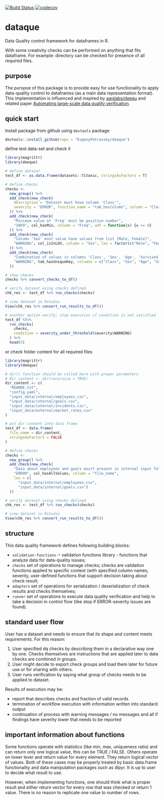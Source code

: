 [![Build Status](https://travis-ci.org/EvgenyPetrovsky/deeque.svg?branch=master)](https://travis-ci.org/EvgenyPetrovsky/deeque)
[![codecov](https://codecov.io/gh/EvgenyPetrovsky/deeque/branch/master/graphs/badge.svg)](https://codecov.io/gh/EvgenyPetrovsky/deeque)

# dataque

Data Quality control framework for dataframes in R.

With some creativity checks can be performed on anything that fits dataframe. For example: directory can be checked for presence of all required files.

## purpose

The purspoe of this package is to provide easy for use functionality to apply data-quality control to dataframes (as a main data representation format). This implementation is influenced and inspired by [awslabs/deequ](https://github.com/awslabs/deequ) and related paper [Automating large-scale data quality verification](http://www.vldb.org/pvldb/vol11/p1781-schelter.pdf).

## quick start

Install package from github using `devtools` package

```R
devtools::install_github(repo = "EvgenyPetrovsky/deeque")
```

define test data-set and check it

```R
library(magrittr)
library(deeque)

# define dataset
test_df <- as.data.frame(datasets::Titanic, stringsAsFactors = T)

# define checks
checks <-
  new_group() %>%
  add_check(new_check(
    description = "Dataset must have column 'Class'",
    severity = "ERROR", function_name = "tab_hasColumn", column = "Class"
  )) %>%
  add_check(new_check(
    "Minimum value of 'Freq' must be positive number",
    "INFO", col_hasMin, column = "Freq", udf = function(x) {x >= 0}
  )) %>%
  add_check(new_check(
    "Column 'Sex' must value have values from list [Male, Female]",
    "WARNING", col_isInLOV, column = "Sex", lov = factor(c("Male", "Female"))
  )) %>%
  add_check(new_check(
    "Combination of values in columns 'Class', 'Sex', 'Age', 'Survived' must be unique",
    "WARNING", tab_hasUniqueKey, columns = c("Class", "Sex", "Age", "Survived")
  ))

# show checks
checks %>% convert_checks_to_df()

# verify dataset using checks defined
chk_res <- test_df %>% run_checks(checks)

# view dataset in Rstudio
View(chk_res %>% convert_run_results_to_df())

# another option verify; stop execution if condition is not satisfied
test_df %T>%
  run_checks(
    checks,
    condition = severity_under_threshold(severity$WARNING)
  ) %>%
  head(5)
```

or check folder content for all required files

```R
library(magrittr)
library(deeque)

# dir() function should be called here with proper parameters
# dir_content <- dir(recursive = TRUE)
dir_content <- c(
  "REAMDE.txt",
  "config.yaml",
  "input_data/internal/employees.csv",
  "input_data/internal/goals.csv",
  "input_data/internal/incidents.csv",
  "input_data/external/market_rates.csv"
)

# put dir content into data frame
test_df <- data.frame(
  file_name = dir_content,
  stringsAsFactors = FALSE
)

# define checks
checks <-
  new_group() %>%
  add_check(new_check(
    "Data about employees and goals musrt present in internal input folder",
    "ERROR", col_hasAllValues, column = "file_name",
    lov = c(
      "input_data/internal/employees.csv",
      "input_data/internal/goals.csv")
  ))

# verify dataset using checks defined
chk_res <- test_df %>% run_checks(checks)

# view dataset in Rstudio
View(chk_res %>% convert_run_results_to_df())
```

## structure

This data quality framework defines following building blocks:

* `validation-functions-*` validation functions library - functions that analyze data for data-quality issues;
* `checks` set of operations to manage checks; checks are validation functions applied to specific context (with specified column names, severity, user-defined functions that support decision taking about check result;
* `adapters` set of operations for serialization / deserialization of check results and checks themselves;
* `runner` set of operations to execute data quality verification and help to take a decision in control flow (like stop if ERROR-severity issues are found).

## standard user flow

User has a dataset and needs to ensure that its shape and content meets requirements. For this reason:

1. User specified dq checks by describing them in a declarative way one by one. Checks themselves are instructions that are applied later to data checks are combined in groups.
2. User might decide to export check groups and load them later for future use or for sharing with others.
3. User runs verification by saying what group of checks needs to be applied to dataset.

Results of execution may be:

* report that describes checks and fraction of valid records
* termination of workflow execution with information written into standard output
* continuation of process with warning messages / no messages and all if findings have severity lower that needs to be reported

## important information about functions

Some functions operate with statistics (like min, max, uniqueness ratio) and can return only one logical value, this can be TRUE / FALSE. Others operate on lower lever and return value for every element. They return logical vector of values. Both of these cases may be properly treated by basic data.frame functionality and data manipulation packages such as dlpyr. It is up to user to decide what result to use.

However, when implementing functions, one should think what is proper result and either return vector for every row that was checked or return 1 value. There is no reason to replicate one value to number of rows.
